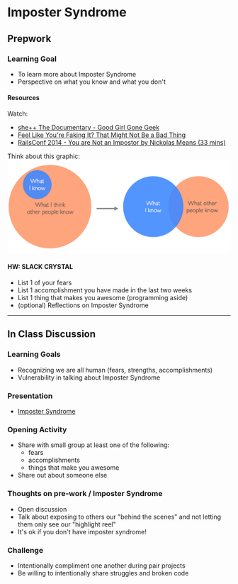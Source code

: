 # Imposter Syndrome

## Prepwork

### Learning Goal
+ To learn more about Imposter Syndrome
+ Perspective on what you know and what you don't

#### Resources
Watch:
+ [she++ The Documentary - Good Girl Gone Geek](https://www.youtube.com/watch?v=DqrfPCGo2aQ)
+ [Feel Like You're Faking It? That Might Not Be a Bad Thing](http://lifehacker.com/5928639/feel-like-youre-faking-it-that-might-not-be-a-bad-thing)
+ [RailsConf 2014 - You are Not an Impostor by Nickolas Means (33 mins)](https://www.youtube.com/watch?v=l_Vqp1dPuPo)

Think about this graphic:<br>
![What I Know Ven Diagram](images/What-I-Know.png)

#### HW: SLACK CRYSTAL
+ List 1 of your fears
+ List 1 accomplishment you have made in the last two weeks
+ List 1 thing that makes you awesome (programming aside)
+ (optional) Reflections on Imposter Syndrome

<hr>

## In Class Discussion

### Learning Goals
+ Recognizing we are all human (fears, strengths, accomplishments)
+ Vulnerability in talking about Imposter Syndrome

### Presentation
+ [Imposter Syndrome](https://docs.google.com/presentation/d/1b2_3v4gn14ArR3p4VEsbS71b8aU9PnEpL3pLCwRoJVI/edit?usp=sharing)

### Opening Activity
+ Share with small group at least one of the following:
  + fears
  + accomplishments
  + things that make you awesome
+ Share out about someone else

### Thoughts on pre-work / Imposter Syndrome
+ Open discussion
+ Talk about exposing to others our "behind the scenes" and not letting them only see our "highlight reel"
+ It's ok if you don't have imposter syndrome!

### Challenge
+ Intentionally compliment one another during pair projects
+ Be willing to intentionally share struggles and broken code
